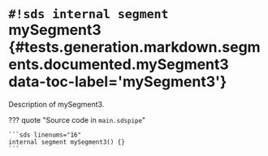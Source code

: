 # `#!sds internal segment` mySegment3 {#tests.generation.markdown.segments.documented.mySegment3 data-toc-label='mySegment3'}

Description of mySegment3.

??? quote "Source code in `main.sdspipe`"

    ```sds linenums="16"
    internal segment mySegment3() {}
    ```
